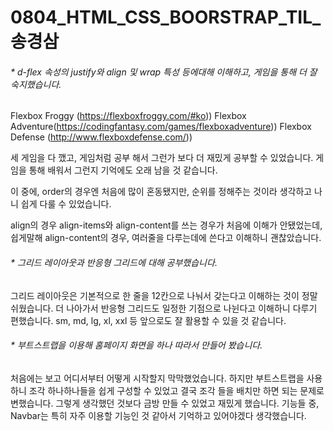 # 0804_HTML_CSS_BOORSTRAP_TIL_송경삼

###### \* d-flex 속성의 justify와 align 및 wrap 특성 등에대해 이해하고, 게임을 통해 더 잘 숙지했습니다.

Flexbox Froggy (https://flexboxfroggy.com/#ko))
Flexbox Adventure(https://codingfantasy.com/games/flexboxadventure))
Flexbox Defense (http://www.flexboxdefense.com/))

세 게임을 다 깼고, 게임처럼 공부 해서 그런가 보다 더 재밌게 공부할 수 있었습니다. 게임을 통해 배워서 그런지 기억에도 오래 남을 것 같습니다.

이 중에, order의 경우엔 처음에 많이 혼동됐지만, 순위를 정해주는 것이라 생각하고 나니 쉽게 다룰 수 있었습니다.

align의 경우 align-items와 align-content를 쓰는 경우가 처음에 이해가 안됐었는데, 쉽게말해 align-content의 경우, 여러줄을 다루는데에 쓴다고 이해하니 괜찮았습니다. 

###### \* 그리드 레이아웃과 반응형 그리드에 대해 공부했습니다.

그리드 레이아웃은 기본적으로 한 줄을 12칸으로 나눠서 갖는다고 이해하는 것이 정말 쉬웠습니다. 더 나아가서 반응형 그리드도 일정한 기점으로 나뉜다고 이해하니 다루기 편했습니다. sm, md, lg, xl, xxl 등 앞으로도 잘 활용할 수 있을 것 같습니다.

###### * 부트스트랩을 이용해 홈페이지 화면을 하나 따라서 만들어 봤습니다.

처음에는 보고 어디서부터 어떻게 시작할지 막막했었습니다. 하지만 부트스트랩을 사용하니 조각 하나하나들을 쉽게 구성할 수 있었고 결국 조각 들을 배치만 하면 되는 문제로 변했습니다. 그렇게 생각했던 것보다 금방 만들 수 있었고 재밌게 했습니다. 기능들 중, Navbar는 특히 자주 이용할 기능인 것 같아서 기억하고 있어야겠다 생각했습니다.






